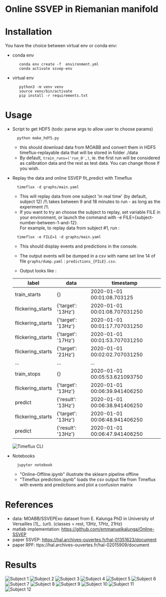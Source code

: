 Online SSVEP in Riemanian manifold
==================================

Installation
============
You have the choice between virtual env or conda env:

- conda env
   ```
      conda env create -f  environment.yml
      conda activate ssvep-env
   ```

- virtual env
   ```
      python3 -m venv venv
      source venv/bin/activate
      pip install -r requirements.txt
    ```
Usage
======
- Script to get HDF5  (todo: parse args to allow user to choose params)
    ```
      python make_hdf5.py
    ```   
    - this should download data from MOABB and convert them in HDF5
   timeflux-replayable data that will be stored in folder ./data
    - By default, `train_runs=('run_0',)`, ie. the first run will be considered as 
    calibration data and the rest as test data. You can change those if you wish.     

- Replay the data and online SSVEP fit_predict with Timeflux
    ```
      timeflux -d graphs/main.yaml
    ```  
    
    - This will replay data from one subject 'in real time' (by default, subject 12)
      /!\ takes between 9 and 18 minutes to run - as long as the experiment /!\
    - If you want to try an choose the subject to replay, set variable FILE in your 
      environment, or launch the command with -e FILE={subject-number-between-1-and-12}.  
      For example, to replay data from subject #1, run : 
      
    ```
      timeflux -e FILE=1 -d graphs/main.yaml
    ``` 
    
    - This should display events and predictions in the console.
    - The output events will be dumped in a csv with name set line 14 of file
    `graphs/dump.yaml` :  `predictions_{FILE}.csv`.
    
    -  Output looks like :

    
    | label           | data                     |timestamp                        |
    |-----------------|--------------------------|-------------------------------- |
    |train_starts     | {}                       | 2020-01-01 00:01:08.703125      |
    |flickering_starts | {'target': '13Hz'}       | 2020-01-01 00:01:08.707031250   |
    |flickering_starts | {'target': '13Hz'}       | 2020-01-01 00:01:17.707031250   |
    |flickering_starts | {'target': '17Hz'}       | 2020-01-01 00:01:53.707031250   |
    |flickering_starts | {'target': '21Hz'}       | 2020-01-01 00:02:02.707031250   |
    |...              |  ...                     |  ...                            |
    |train_stops      | {}                       | 2020-01-01 00:05:53.621093750   |
    | flickering_starts| {'target': '13Hz'}       | 2020-01-01 00:06:39.941406250   |
    |predict          |{'result': '13Hz'}        | 2020-01-01 00:06:38.941406250   |
    |flickering_starts | {'target': '13Hz'}       | 2020-01-01 00:06:48.941406250   |
    |predict          |{'result': '13Hz'}        | 2020-01-01 00:06:47.941406250   |
    
   
   ![Timeflux CLI](timeflux_cmd.gif)

    
- Notebooks

   ```
     jupyter notebook
   ```
  
     - "Online-Offline.ipynb" illustrate the sklearn pipeline offline
     - "Timeflux prediction.ipynb" loads the csv output file from Timeflux with 
     events and predictions and plot a confusion matrix 
     
References
===========
- data: MOABB/SSVEPExo dataset from E. Kalunga PhD in University of Versailles [1]_. (url). (classes = rest, 13Hz, 17Hz, 21Hz)
- matlab implementation: https://github.com/emmanuelkalunga/Online-SSVEP
- paper SSVEP: https://hal.archives-ouvertes.fr/hal-01351623/document
- paper RPF: ttps://hal.archives-ouvertes.fr/hal-02015909/document


Results 
=======
   ![Subject 1](notebooks/fig_confusion_1.png)
   ![Subject 2](notebooks/fig_confusion_2.png)
   ![Subject 3](notebooks/fig_confusion_3.png)
   ![Subject 4](notebooks/fig_confusion_4.png)
   ![Subject 5](notebooks/fig_confusion_5.png)
   ![Subject 6](notebooks/fig_confusion_6.png)
   ![Subject 7](notebooks/fig_confusion_7.png)
   ![Subject 8](notebooks/fig_confusion_8.png)
   ![Subject 9](notebooks/fig_confusion_9.png)
   ![Subject 10](notebooks/fig_confusion_10.png)
   ![Subject 11](notebooks/fig_confusion_11.png)
   ![Subject 12](notebooks/fig_confusion_12.png)


